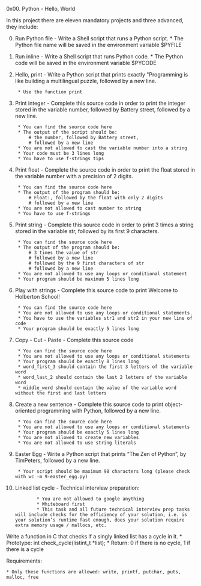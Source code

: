 0x00. Python - Hello, World

In this project there are eleven mandatory projects and three advanced, they include:

0. Run Python file - Write a Shell script that runs a Python script.
		     * The Python file name will be saved in the environment variable $PYFILE

1. Run inline - Write a Shell script that runs Python code.
		* The Python code will be saved in the environment variable $PYCODE

2. Hello, print - Write a Python script that prints exactly "Programming is like building a multilingual puzzle, followed by a new line.

		* Use the function print

3. Print integer - Complete this source code in order to print the integer stored in the variable number, followed by Battery street, followed by a new line.

		* You can find the source code here
		* The output of the script should be:
			# the number, followed by Battery street,
			# followed by a new line
		* You are not allowed to cast the variable number into a string
		* Your code must be 3 lines long
		* You have to use f-strings tips

4. Print float - Complete the source code in order to print the float stored in the variable number with a precision of 2 digits.

		* You can find the source code here
		* The output of the program should be:
			# Float:, followed by the float with only 2 digits
			# followed by a new line
		* You are not allowed to cast number to string
		* You have to use f-strings

5. Print string - Complete this source code in order to print 3 times a string stored in the variable str, followed by its first 9 characters.

		* You can find the source code here
		* The output of the program should be:
			# 3 times the value of str
			# followed by a new line
			# followed by the 9 first characters of str
			# followed by a new line
		* You are not allowed to use any loops or conditional statement
		* Your program should be maximum 5 lines long

6. Play with strings - Complete this source code to print Welcome to Holberton School!

		* You can find the source code here
		* You are not allowed to use any loops or conditional statements.
		* You have to use the variables str1 and str2 in your new line of code
		* Your program should be exactly 5 lines long

7. Copy - Cut - Paste - Complete this source code

		* You can find the source code here
		* You are not allowed to use any loops or conditional statements
		* Your program should be exactly 8 lines long
		* word_first_3 should contain the first 3 letters of the variable word
		* word_last_2 should contain the last 2 letters of the variable word
		* middle_word should contain the value of the variable word without the first and last letters

8. Create a new sentence - Complete this source code to print object-oriented programming with Python, followed by a new line.

		* You can find the source code here
		* You are not allowed to use any loops or conditional statements
		* Your program should be exactly 5 lines long
		* You are not allowed to create new variables
		* You are not allowed to use string literals

9. Easter Egg - Write a Python script that prints “The Zen of Python”, by TimPeters, followed by a new line.

		* Your script should be maximum 98 characters long (please check with wc -m 9-easter_egg.py)

10. Linked list cycle - Technical interview preparation:

				* You are not allowed to google anything
				* Whiteboard first
				* This task and all future technical interview prep tasks will include checks for the efficiency of your solution, i.e. is your solution’s runtime fast enough, does your solution require extra memory usage / mallocs, etc.

Write a function in C that checks if a singly linked list has a cycle in it.
	* Prototype: int check_cycle(listint_t *list);
	* Return: 0 if there is no cycle, 1 if there is a cycle

Requirements:

	* Only these functions are allowed: write, printf, putchar, puts, malloc, free
